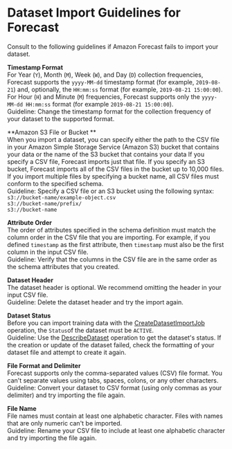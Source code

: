 # Dataset Import Guidelines for Forecast<a name="dataset-import-guidelines-troubleshooting"></a>

Consult to the following guidelines if Amazon Forecast fails to import your dataset\.

**Timestamp Format**  
For Year \(`Y`\), Month \(`M`\), Week \(`W`\), and Day \(`D`\) collection frequencies, Forecast supports the `yyyy-MM-dd` timestamp format \(for example, `2019-08-21`\) and, optionally, the `HH:mm:ss` format \(for example, `2019-08-21 15:00:00`\)\.  
For Hour \(`H`\) and Minute \(`M`\) frequencies, Forecast supports only the `yyyy-MM-dd HH:mm:ss` format \(for example `2019-08-21 15:00:00`\)\.  
Guideline: Change the timestamp format for the collection frequency of your dataset to the supported format\.

**Amazon S3 File or Bucket **  
When you import a dataset, you can specify either the path to the CSV file in your Amazon Simple Storage Service \(Amazon S3\) bucket that contains your data or the name of the S3 bucket that contains your data If you specify a CSV file, Forecast imports just that file\. If you specify an S3 bucket, Forecast imports all of the CSV files in the bucket up to 10,000 files\. If you import multiple files by specifying a bucket name, all CSV files must conform to the specified schema\.  
Guideline: Specify a CSV file or an S3 bucket using the following syntax:  
`s3://bucket-name/example-object.csv`  
`s3://bucket-name/prefix/`  
`s3://bucket-name`

**Attribute Order**  
The order of attributes specified in the schema definition must match the column order in the CSV file that you are importing\. For example, if you defined `timestamp` as the first attribute, then `timestamp` must also be the first column in the input CSV file\.   
Guideline: Verify that the columns in the CSV file are in the same order as the schema attributes that you created\. 

**Dataset Header**  
The dataset header is optional\. We recommend omitting the header in your input CSV file\.  
Guideline: Delete the dataset header and try the import again\.

**Dataset Status**  
Before you can import training data with the [CreateDatasetImportJob](API_CreateDatasetImportJob.md) operation, the `Status`of the dataset must be `ACTIVE`\.   
Guideline: Use the [DescribeDataset](API_DescribeDataset.md) operation to get the dataset's status\. If the creation or update of the dataset failed, check the formatting of your dataset file and attempt to create it again\.

**File Format and Delimiter**  
Forecast supports only the comma\-separated values \(CSV\) file format\. You can't separate values using tabs, spaces, colons, or any other characters\.  
Guideline: Convert your dataset to CSV format \(using only commas as your delimiter\) and try importing the file again\. 

**File Name**  
File names must contain at least one alphabetic character\. Files with names that are only numeric can't be imported\.  
Guideline: Rename your CSV file to include at least one alphabetic character and try importing the file again\. 